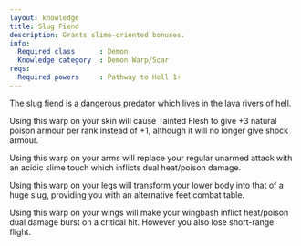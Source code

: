 ```yaml
---
layout: knowledge
title: Slug Fiend
description: Grants slime-oriented bonuses.
info:
  Required class      : Demon
  Knowledge category  : Demon Warp/Scar
reqs:
  Required powers     : Pathway to Hell 1+
---
```


The slug fiend is a dangerous predator which lives in the lava rivers of hell.

Using this warp on your skin will cause Tainted Flesh to give +3 natural poison
armour per rank instead of +1, although it will no longer give shock armour.

Using this warp on your arms will replace your regular unarmed attack with an 
acidic slime touch which inflicts dual heat/poison damage.

Using this warp on your legs will transform your lower body into that of a huge
slug, providing you with an alternative feet combat table.

Using this warp on your wings will make your wingbash inflict heat/poison dual
damage burst on a critical hit.  However you also lose short-range flight.
